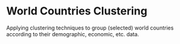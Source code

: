 # World Countries Clustering
Applying clustering techniques to group (selected) world countries according to their demographic, economic, etc. data.
